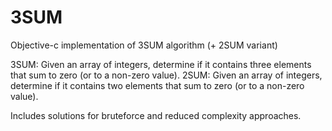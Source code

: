 # 3SUM
Objective-c implementation of 3SUM algorithm (+ 2SUM variant)

3SUM: Given an array of integers, determine if it contains three elements that sum to zero (or to a non-zero value).
2SUM: Given an array of integers, determine if it contains two elements that sum to zero (or to a non-zero value).

Includes solutions for bruteforce and reduced complexity approaches.

